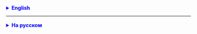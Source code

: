 <details style="margin-top: 16px">
  <summary style="cursor: pointer; color: blue;"><b>English</b></summary>

Certainly, here is the translation in English:

### Task 1.

- Create an **abstract** class Shape with a field of type double and abstract methods calcArea and calcPerimeter.
- Create derived classes Circle, Triangle, Square.
- Make sure all classes correctly calculate area and perimeter.
- Write a class FigureAppl with a main method. In the method, create an array of shapes.
- Add to the array three circles, two triangles, and one square.
- Print the area and perimeter for **each** shape.
- Calculate the total area and total perimeter of **all** shapes from the array of shapes.

## Task 2 (optional)

Create an abstract class `GameCharacter`, which serves as a base class for game characters.

- Define an abstract method attack(), which will vary for different types of characters (e.g., a warrior attacks with a
  sword, a mage uses magical spells).
- Create several concrete subclasses representing different types of characters, such as `Warrior`, `Mage`, `Archer`,
  etc.
- Override the method `attack()` for each class.
- Create an array of game characters of different types. Call the `attack()` method for each in a loop.

### Task 3.

Create an array of 20 random integers in the range from -10 to 10.

Write methods that answer the questions:

- How many positive numbers are there?
- How many negative numbers are there?
- How many even numbers are there?
- What is the sum of all elements in the array?

**Format the solution to this task with methods and write tests for each method.**

</details>

<hr>

<details style="margin-top: 16px">
  <summary style="cursor: pointer; color: blue;"><b>На русском</b></summary>

### Задача 1.

- Создайте **абстрактный** класс Shape с типом поля double и абстрактными методами calcArea и calcPerimeter.
- Создать классы-наследники Circle, Triangle, Square.
- Убедитесь, что все классы правильно вычисляют площадь и периметр
- Напишите класс FigureAppl с методом main. В методе создайте массив фигур.
- Добавьте в массив три круга, два треугольника и один квадрат.
- Выведи на печать площадь и периметр для **каждой** фигуры
- Рассчитайте общую площадь и общий периметр **всех** фигур из массива фигур.

## Задача 2 (опционально)

Создайте абстрактный класс `GameCharacter`, который представляет базовый класс для игровых персонажей.

- Определите абстрактный метод attack(), который будет различаться для разных типов персонажей (например, воин атакует
  мечом, а маг использует магические заклинания).
- Создайте несколько конкретных подклассов, представляющих разные типы персонажей, такие
  как `Warrior`, `Mage`, `Archer`, и т. д.
- Переопределите метод `attack()` для каждого класса.
- Создайте массив из игровых персонажей разных типов. Вызовите у каждого метод `attack()` в цикле.

### Задание 3.

Создайте массив из 20 случайных целых чисел в интервале от -10 до 10.

Напишите методы, которые ответят на вопросы:

- сколько положительных чисел;
- сколько отрицательных чисел;
- сколько четных чисел;
- какая сумма всех элементов массива

**Оформите решение данной задачи методами и напишите для каждого метода тесты.**


</details>
